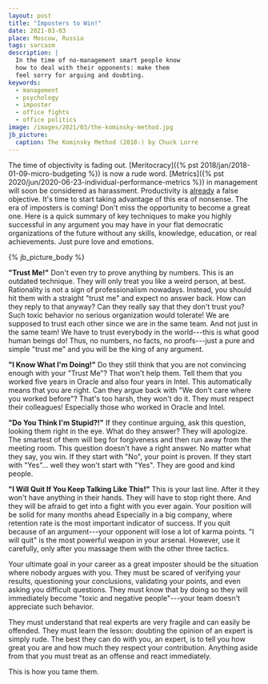 ```yaml
---
layout: post
title: "Imposters to Win!"
date: 2021-03-03
place: Moscow, Russia
tags: sarcasm
description: |
  In the time of no-management smart people know
  how to deal with their opponents: make them
  feel sorry for arguing and doubting.
keywords:
  - management
  - psychology
  - imposter
  - office fights
  - office politics
image: /images/2021/03/the-kominsky-method.jpg
jb_picture:
  caption: The Kominsky Method (2018-) by Chuck Lorre
---
```


The time of objectivity is fading out. 
[Meritocracy]({% pst 2018/jan/2018-01-09-micro-budgeting %}) is now a rude word.
[Metrics]({% pst 2020/jun/2020-06-23-individual-performance-metrics %}) 
in management will soon be considered as harassment.
Productivity is [already](/shift-m/2020/44.html) a false objective.
It's time to start taking advantage of this era of nonsense.
The era of imposters is coming!
Don't miss the opportunity to become a great one.
Here is a quick summary of key techniques to make you highly successful in any argument
you may have in your flat democratic organizations of the future without
any skills, knowledge, education, or real achievements.
Just pure love and emotions.

<!--more-->

{% jb_picture_body %}

**"Trust Me!"**
Don't even try to prove anything by numbers.
This is an outdated technique.
They will only treat you like a weird person, at best.
Rationality is not a sign of professionalism nowadays.
Instead, you should hit them with a straight "trust me" and expect no answer back.
How can they reply to that anyway?
Can they really say that they don't trust you?
Such toxic behavior no serious organization would tolerate!
We are supposed to trust each other since we are in the same team.
And not just in the same team!
We have to trust everybody in the world---this is what good human beings do!
Thus, no numbers, no facts, no proofs---just a pure and simple "trust me" and you will be the king of any argument.

**"I Know What I'm Doing!"**
Do they still think that you are not convincing enough with your "Trust Me"?
That won't help them.
Tell them that you worked five years in Oracle and also four years in Intel.
This automatically means that you are right.
Can they argue back with "We don't care where you worked before"?
That's too harsh, they won't do it.
They must respect their colleagues!
Especially those who worked in Oracle and Intel.

**"Do You Think I'm Stupid?!"**
If they continue arguing, ask this question, looking them right in the eye.
What do they answer?
They will apologize.
The smartest of them will beg for forgiveness and then run away from the meeting room.
This question doesn't have a right answer.
No matter what they say, you win.
If they start with "No", your point is proven.
If they start with "Yes"... well they won't start with "Yes".
They are good and kind people.

**"I Will Quit If You Keep Talking Like This!"**
This is your last line.
After it they won't have anything in their hands.
They will have to stop right there.
And they will be afraid to get into a fight with you ever again.
Your position will be solid for many months ahead
Especially in a big company, where retention rate is the most important indicator of success.
If you quit because of an argument---your opponent will lose a lot of karma points.
"I will quit" is the most powerful weapon in your arsenal.
However, use it carefully, only after you massage them with the other three tactics.

Your ultimate goal in your career as a great imposter should be
the situation where nobody argues with you. They must be
scared of verifying your results, questioning your conclusions,
validating your points, and even asking you difficult questions.
They must know that by doing so they will immediately become
"toxic and negative people"---your team doesn't appreciate such
behavior.

They must understand that real experts are very fragile and can easily
be offended. They must learn the lesson: 
doubting the opinion of an expert is simply rude.
The best they can do with you, an expert, is to tell you how
great you are and how much they respect your contribution. Anything
aside from that you must treat as an offense and react immediately.

This is how you tame them.
